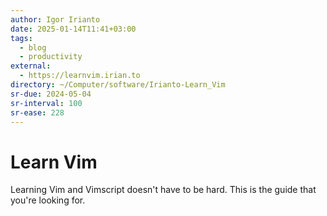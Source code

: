 ```yaml
---
author: Igor Irianto
date: 2025-01-14T11:41+03:00
tags:
  - blog
  - productivity
external:
  - https://learnvim.irian.to
directory: ~/Computer/software/Irianto-Learn_Vim
sr-due: 2024-05-04
sr-interval: 100
sr-ease: 228
---
```


# Learn Vim

Learning Vim and Vimscript doesn't have to be hard. This is the guide that
you're looking for.
